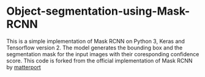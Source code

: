 # Object-segmentation-using-Mask-RCNN
This is a simple implementation of Mask RCNN on Python 3, Keras and Tensorflow version 2. The model generates the bounding box and the segmentation mask for the input images with their coresponding confidence score. This code is forked from the official implementation of Mask RCNN by [matterport](https://github.com/matterport/Mask_RCNN)

